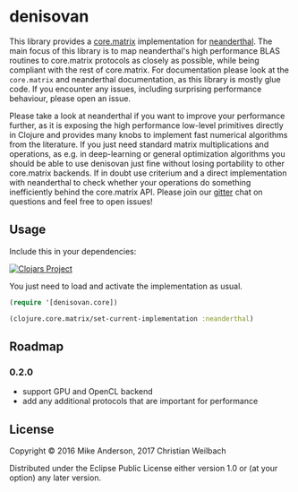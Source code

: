 # denisovan

This library provides a [core.matrix](https://github.com/mikera/core.matrix)
implementation for [neanderthal](http://neanderthal.uncomplicate.org/). The main
focus of this library is to map neanderthal's high performance BLAS routines to
core.matrix protocols as closely as possible, while being compliant with the
rest of core.matrix. For documentation please look at the `core.matrix` and
neanderthal documentation, as this library is mostly glue code. If you encounter
any issues, including surprising performance behaviour, please open an issue.

Please take a look at neanderthal if you want to improve your performance
further, as it is exposing the high performance low-level primitives directly in
Clojure and provides many knobs to implement fast numerical algorithms from the
literature. If you just need standard matrix multiplications and operations, as
e.g. in deep-learning or general optimization algorithms you should be able to
use denisovan just fine without losing portability to other core.matrix
backends. If in doubt use criterium and a direct implementation with neanderthal
to check whether your operations do something inefficiently behind the
core.matrix API. Please join
our [gitter](https://gitter.im/metasoarous/clojure-datascience) chat on
questions and feel free to open issues!

## Usage

Include this in your dependencies:

[![Clojars Project](https://img.shields.io/clojars/v/net.cailuno/denisovan.svg)](https://clojars.org/net.cailuno/denisovan)

You just need to load and activate the implementation as usual.

~~~clojure
(require '[denisovan.core])

(clojure.core.matrix/set-current-implementation :neanderthal)
~~~

## Roadmap

### 0.2.0
- support GPU and OpenCL backend
- add any additional protocols that are important for performance

## License

Copyright © 2016 Mike Anderson, 2017 Christian Weilbach

Distributed under the Eclipse Public License either version 1.0 or (at
your option) any later version.
